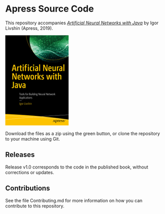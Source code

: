 # Apress Source Code

This repository accompanies [*Artificial Neural Networks with Java*](https://www.apress.com/9781484244203) by Igor Livshin (Apress, 2019).

[comment]: #cover
![Cover image](9781484244203.jpg)

Download the files as a zip using the green button, or clone the repository to your machine using Git.

## Releases

Release v1.0 corresponds to the code in the published book, without corrections or updates.

## Contributions

See the file Contributing.md for more information on how you can contribute to this repository.